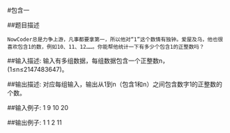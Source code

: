 #包含一

##题目描述

    NowCoder总是力争上游，凡事都要拿第一，所以他对“1”这个数情有独钟。爱屋及乌，他也很喜欢包含1的数，例如10、11、12……。你能帮他统计一下有多少个包含1的正整数吗？
##输入描述:
    输入有多组数据，每组数据包含一个正整数n，(1≤n≤2147483647)。


##输出描述:
    对应每组输入，输出从1到n（包含1和n）之间包含数字1的正整数的个数。

##输入例子:
    1
    9
    10
    20

##输出例子:
    1
    1
    2
    11